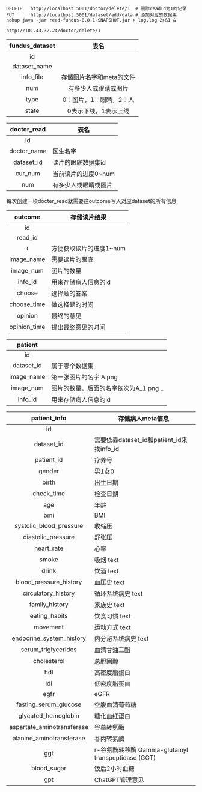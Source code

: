 ```shell
DELETE   http://localhost:5001/doctor/delete/1  # 删除readId为1的记录
PUT      http://localhost:5001/dataset/add/data # 添加对应的数据集
nohup java -jar read-fundus-0.0.1-SNAPSHOT.jar > log.log 2>&1 &

http://101.43.32.24/doctor/delete/1
```





| fundus_dataset |           表名           |
| :------------: | :----------------------: |
|       id       |                          |
|  dataset_name  |                          |
|   info_file    | 存储图片名字和meta的文件 |
|      num       |   有多少人或眼睛或图片   |
|      type      | 0：图片，1：眼睛，2：人  |
|     state      |   0表示下线，1表示上线   |

| doctor_read | 表名                 |
| :---------: | -------------------- |
|     id      |                      |
| doctor_name | 医生名字             |
| dataset_id  | 读片的眼底数据集id   |
|   cur_num   | 当前读片的进度0~num  |
|     num     | 有多少人或眼睛或图片 |



每次创建一项docter_read就需要往outcome写入对应dataset的所有信息

|   outcome    | 存储读片结果            |
| :----------: | ----------------------- |
|      id      |                         |
|   read_id    |                         |
|      i       | 方便获取读片的进度1~num |
|  image_name  | 需要读片的眼底          |
|  image_num   | 图片的数量              |
|   info_id    | 用来存储病人信息的id    |
|    choose    | 选择题的答案            |
| choose_time  | 做选择题的时间          |
|   opinion    | 最终的意见              |
| opinion_time | 提出最终意见的时间      |

|  patient   |                                        |
| :--------: | -------------------------------------- |
|     id     |                                        |
| dataset_id | 属于哪个数据集                         |
| image_name | 第一张图片的名字  A.png                |
| image_num  | 图片的数量，后面的名字依次为A_1.png .. |
|  info_id   | 用来存储病人信息的id                   |

|        patient_info        | 存储病人meta信息                                   |
| :------------------------: | -------------------------------------------------- |
|             id             |                                                    |
|         dataset_id         | 需要依靠dataset_id和patient_id来找info_id          |
|         patient_id         | 疗养号                                             |
|           gender           | 男1女0                                             |
|           birth            | 出生日期                                           |
|         check_time         | 检查日期                                           |
|            age             | 年龄                                               |
|            bmi             | BMI                                                |
|  systolic_blood_pressure   | 收缩压                                             |
|     diastolic_pressure     | 舒张压                                             |
|         heart_rate         | 心率                                               |
|           smoke            | 吸烟  text                                         |
|           drink            | 饮酒  text                                         |
|   blood_pressure_history   | 血压史  text                                       |
|    circulatory_history     | 循环系统病史 text                                  |
|       family_history       | 家族史  text                                       |
|       eating_habits        | 饮食习惯 text                                      |
|          movement          | 运动方式 text                                      |
|  endocrine_system_history  | 内分泌系统病史 text                                |
|    serum_triglycerides     | 血清甘油三酯                                       |
|        cholesterol         | 总胆固醇                                           |
|            hdl             | 高密度脂蛋白                                       |
|            ldl             | 低密度脂蛋白                                       |
|            egfr            | eGFR                                               |
|   fasting_serum_glucose    | 空腹血清葡萄糖                                     |
|    glycated_hemoglobin     | 糖化血红蛋白                                       |
| aspartate_aminotransferase | 谷草转氨酶                                         |
|  alanine_aminotransferase  | 谷丙转氨酶                                         |
|            ggt             | r-谷氨酰转移酶 Gamma-glutamyl transpeptidase (GGT) |
|        blood_sugar         | 饭后2小时血糖                                      |
|            gpt             | ChatGPT管理意见                                    |

